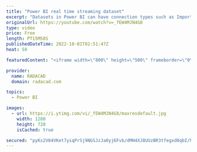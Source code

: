 ```yaml
---
title: "Power BI real time streaming dataset"
excerpt: "Datasets in Power BI can have connection types such as Import, DirectQuery or Live Connection. However, there is also one specific type of dataset which is different. This type of dataset is called Streaming Dataset. A streaming dataset is for a real-time dashboard and comes with various setups and configurations."
originalUrl: https://youtube.com/watch?v=_fEW4MJN4G8
type: video
price: Free
length: PT15M58S
publishedDateTime: 2022-10-01T02:51:47Z
heat: 58

featuredContent: "<iframe width=\"800\" height=\"500\" frameborder=\"0\" src=\"https://www.youtube.com/embed/_fEW4MJN4G8\" allow=\"accelerometer; autoplay; encrypted-media; gyroscope; picture-in-picture\" allowfullscreen></iframe>"

provider:
  name: RADACAD
  domain: radacad.com

topics:
  - Power BI

images:
  - url: https://i.ytimg.com/vi/_fEW4MJN4G8/maxresdefault.jpg
    width: 1280
    height: 720
    isCached: true

secured: "pyKs2V84VKet7yiqPrSj9NGSJzJa0yj6Fvb/dMH4XJ8UUzBR3tfegxd0qbI/hy8nRyWwjBTGSiU4bouOC6Hmnsx8K73prlBtHEktLXsOBkp1aoxDcS6G6Tih+WshIXbGlHOfVPJcPJkNzjYHSo+ABJJ3k7iC3oGdRczQLVmbh6StqBIrf9AwihGJpPXs4uF8b8t+zpAE8pts+xx3Vp+OmVBqtuFun4gVtZMnaqCD0RO197ZIPcLUGoB+56TKPGMcTeKu8u/pqEfApNiEGwuLuOBHpsJH3aSmDEHYvDWFZ9W94KwM2yKz7XkVA6O4KijX0ZIZ8qYs+kicwqyy0mgbHjhZl8IkGtsCr4a79Eot+4+olwa6psOWSmgQglLelfot/DkkRkIOwtEfILdT0J6HR0/cOljtgx9Ni2KUv6NmRsk=;fgGZb3k5mPHgU4sXNTdktA=="
---
```


